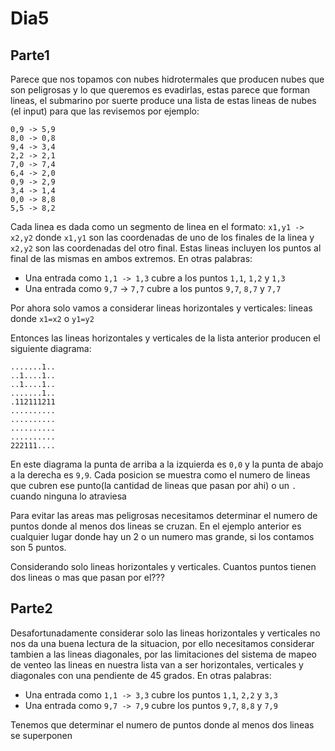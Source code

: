 # Dia5

## Parte1

Parece que nos topamos con nubes hidrotermales que producen nubes que son peligrosas
y lo que queremos es evadirlas, estas parece que forman lineas, el submarino por
suerte produce una lista de estas lineas de nubes (el input) para que las revisemos
por ejemplo:

```text
0,9 -> 5,9
8,0 -> 0,8
9,4 -> 3,4
2,2 -> 2,1
7,0 -> 7,4
6,4 -> 2,0
0,9 -> 2,9
3,4 -> 1,4
0,0 -> 8,8
5,5 -> 8,2
```

Cada linea es dada como un segmento de linea en el formato: `x1,y1 -> x2,y2` donde
`x1,y1` son las coordenadas de uno de los finales de la linea y `x2,y2` son las
coordenadas del otro final. Estas lineas incluyen los puntos al final de las mismas
en ambos extremos. En otras palabras:

 - Una entrada como `1,1 -> 1,3` cubre a los puntos `1,1`, `1,2` y `1,3`
 - Una entrada como `9,7` -> `7,7` cubre a los puntos `9,7`, `8,7` y `7,7`

Por ahora solo vamos a considerar lineas horizontales y verticales: lineas donde
`x1=x2` o `y1=y2`

Entonces las lineas horizontales y verticales de la lista anterior producen el siguiente
diagrama:

```text
.......1..
..1....1..
..1....1..
.......1..
.112111211
..........
..........
..........
..........
222111....
```

En este diagrama la punta de arriba a la izquierda es `0,0` y la punta de abajo
a la derecha es `9,9`. Cada posicion se muestra como el numero de lineas que cubren
ese punto(la cantidad de lineas que pasan por ahi) o un `.` cuando ninguna lo atraviesa

Para evitar las areas mas peligrosas necesitamos determinar el numero de puntos
donde al menos dos lineas se cruzan. En el ejemplo anterior es cualquier lugar
donde hay un 2 o un numero mas grande, si los contamos son 5 puntos.

Considerando solo lineas horizontales y verticales. Cuantos puntos tienen dos lineas
o mas que pasan por el???


## Parte2

Desafortunadamente considerar solo las lineas horizontales y verticales no nos da
una buena lectura de la situacion, por ello necesitamos considerar tambien a las
lineas diagonales, por las limitaciones del sistema de mapeo de venteo las lineas
en nuestra lista van a ser horizontales, verticales y diagonales con una pendiente
de 45 grados. En otras palabras:

 - Una entrada como `1,1 -> 3,3` cubre los puntos `1,1`, `2,2` y `3,3`
 - Una entrada como `9,7 -> 7,9` cubre los puntos `9,7`, `8,8` y `7,9`

Tenemos que determinar el numero de puntos donde al menos dos lineas se superponen
